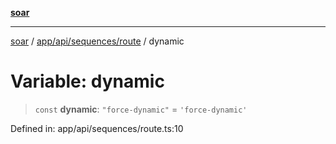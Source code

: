 [**soar**](../../../../../README.md)

***

[soar](../../../../../modules.md) / [app/api/sequences/route](../README.md) / dynamic

# Variable: dynamic

> `const` **dynamic**: `"force-dynamic"` = `'force-dynamic'`

Defined in: app/api/sequences/route.ts:10

